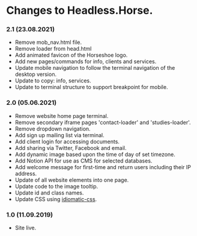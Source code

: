 # Changes to Headless.Horse.

### 2.1 (23.08.2021)
* Remove mob_nav.html file.
* Remove loader from head.html
* Add animated favicon of the Horseshoe logo.
* Add new pages/commands for info, clients and services.
* Update mobile navigation to follow the terminal navigation of the desktop version.
* Update to copy: info, services.
* Update to terminal structure to support breakpoint for mobile.

### 2.0 (05.06.2021)
* Remove website home page terminal.
* Remove secondary iframe pages 'contact-loader' and 'studies-loader'.
* Remove dropdown navigation.
* Add sign up mailing list via terminal.
* Add client login for accessing documents.
* Add sharing via Twitter, Facebook and email.
* Add dynamic image based upon the time of day of set timezone.
* Add Notion API for use as CMS for selected databases.
* Add welcome message for first-time and return users including their IP address.
* Update of all website elements into one page.
* Update code to the image tooltip.
* Update id and class names.
* Update CSS using [idiomatic-css](https://github.com/necolas/idiomatic-css).

### 1.0 (11.09.2019)
* Site live.
